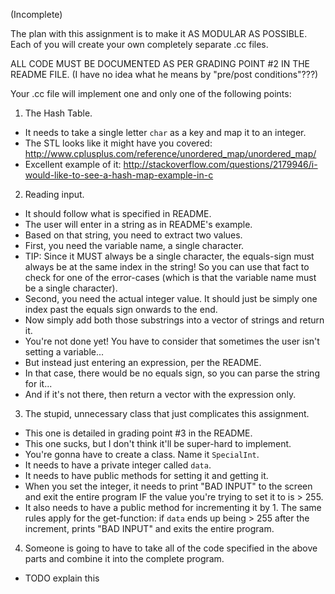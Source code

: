 (Incomplete)

The plan with this assignment is to make it AS MODULAR AS POSSIBLE.
Each of you will create your own completely separate .cc files.

ALL CODE MUST BE DOCUMENTED AS PER GRADING POINT #2 IN THE README FILE.
(I have no idea what he means by "pre/post conditions"???)

Your .cc file will implement one and only one of the following points:

1. The Hash Table.
* It needs to take a single letter `char` as a key and map it to an integer.
* The STL looks like it might have you covered: http://www.cplusplus.com/reference/unordered_map/unordered_map/
* Excellent example of it: http://stackoverflow.com/questions/2179946/i-would-like-to-see-a-hash-map-example-in-c

2. Reading input.
* It should follow what is specified in README.
* The user will enter in a string as in README's example.
* Based on that string, you need to extract two values.
* First, you need the variable name, a single character.
* TIP: Since it MUST always be a single character, the
equals-sign must always be at the same index in the string! So you can
use that fact to check for one of the error-cases
(which is that the variable name must be a single character).
* Second, you need the actual integer value. It should just be
simply one index past the equals sign onwards to the end.
* Now simply add both those substrings into a vector of strings and return it.
* You're not done yet! You have to consider that sometimes the user isn't setting a variable...
* But instead just entering an expression, per the README.
* In that case, there would be no equals sign, so you can parse the string for it...
* And if it's not there, then return a vector with the expression only.

3. The stupid, unnecessary class that just complicates this assignment.
* This one is detailed in grading point #3 in the README.
* This one sucks, but I don't think it'll be super-hard to implement.
* You're gonna have to create a class. Name it `SpecialInt`.
* It needs to have a private integer called `data`.
* It needs to have public methods for setting it and getting it.
* When you set the integer, it needs to print "BAD INPUT" to the
screen and exit the entire program IF the value you're trying to set
it to is > 255.
* It also needs to have a public method for incrementing it by 1.
The same rules apply for the get-function: if `data` ends up being
\> 255 after the increment, prints "BAD INPUT" and exits the entire program.

4. Someone is going to have to take all of the code specified in the above parts and combine it into the complete program.
* TODO explain this
